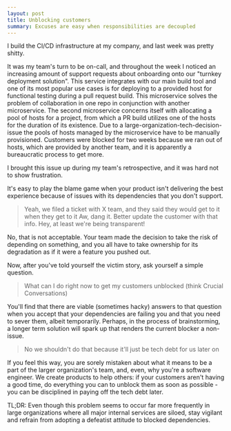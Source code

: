 ```yaml
---
layout: post
title: Unblocking customers
summary: Excuses are easy when responsibilities are decoupled
---
```


I build the CI/CD infrastructure at my company, and last week was pretty shitty.

It was my team's turn to be on-call, and throughout the week I noticed an increasing amount of support requests about onboarding onto our "turnkey deployment solution". This service integrates with our main build tool and one of its most popular use cases is for deploying to a provided host for functional testing during a pull request build. This microservice solves the problem of collaboration in one repo in conjunction with another microservice. The second microservice concerns itself with allocating a pool of hosts for a project, from which a PR build utilizes one of the hosts for the duration of its existence. Due to a large-organization-tech-decision-issue the pools of hosts managed by the microservice have to be manually provisioned. Customers were blocked for two weeks because we ran out of hosts, which are provided by another team, and it is apparently a bureaucratic process to get more.

I brought this issue up during my team's retrospective, and it was hard not to show frustration.

It's easy to play the blame game when your product isn't delivering the best experience because of issues with its dependencies that you don't support.
> Yeah, we filed a ticket with X team, and they said they would get to it when they get to it
> Aw, dang it. Better update the customer with that info. Hey, at least we're being transparent!

No, that is not acceptable. Your team made the decision to take the risk of depending on something, and you all have to take ownership for its degradation as if it were a feature you pushed out.

Now, after you've told yourself the victim story, ask yourself a simple question.
> What can I do right now to get my customers unblocked (think Crucial Conversations)

You'll find that there are viable (sometimes hacky) answers to that question when you accept that your dependencies are failing you and that you need to sever them, albeit temporarily. Perhaps, in the process of brainstorming, a longer term solution will spark up that renders the current blocker a non-issue.

> No we shouldn't do that because it'll just be tech debt for us later on

If you feel this way, you are sorely mistaken about what it means to be a part of the larger organization's team, and, even, why you're a software engineer. We create products to help others: if your customers aren't having a good time, do everything you can to unblock them as soon as possible - you can be disciplined in paying off the tech debt later.

TL;DR: Even though this problem seems to occur far more frequently in large organizations where all major internal services are siloed, stay vigilant and refrain from adopting a defeatist attitude to blocked dependencies.
